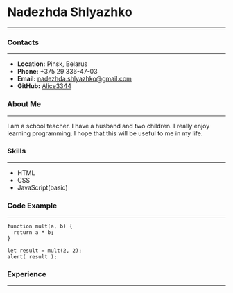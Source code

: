 # Nadezhda  Shlyazhko
---
### Contacts
---
+ **Location:** Pinsk, Belarus
+ **Phone:** +375 29 336-47-03
+ **Email:** nadezhda.shlyazhko@gmail.com
+ **GitHub:** [Alice3344](https://github.com/Alice3344)

### About Me
---
I am a school teacher. I have a husband and two children. I really enjoy learning programming. I hope that this will be useful to me in my life.
### Skills
---
+ HTML
+ CSS
+ JavaScript(basic)
### Code Example
---
``` 
function mult(a, b) {
  return a * b;
}

let result = mult(2, 2);
alert( result );
```
### Experience
---
